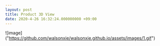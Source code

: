 ```yaml
---
layout: post
title: Product 3D View
date: 2020-4-26 16:32:24.000000000 +09:00
---
```


![image]
("https://github.com/walsonxie/walsonxie.github.io/assets/images/1.gif")
